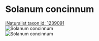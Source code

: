 
Solanum concinnum
=================
  
[iNaturalist taxon id: 1239091](https://www.inaturalist.org/taxa/1239091)  
![Solanum concinnum](https://inaturalist-open-data.s3.amazonaws.com/photos/236771863/medium.jpeg)  
![Solanum concinnum](https://inaturalist-open-data.s3.amazonaws.com/photos/236771904/medium.jpeg)